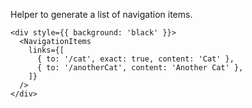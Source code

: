 Helper to generate a list of navigation items.

```
<div style={{ background: 'black' }}>
  <NavigationItems
    links={[
      { to: '/cat', exact: true, content: 'Cat' },
      { to: '/anotherCat', content: 'Another Cat' },
    ]}
  />
</div>
```
